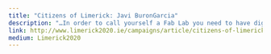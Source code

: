 ```yaml
---
title: "Citizens of Limerick: Javi BuronGarcia"
description: "…In order to call yourself a Fab Lab you need to have digital fabrication tools, an open-door policy, create public events and activities, and you have to acknowledge and collaborate with other Fab Labs; we actively collaborate with all the Fab Labs in Ireland and Northern Ireland"
link: http://www.limerick2020.ie/campaigns/article/citizens-of-limerick-javi-burongarcia
medium: Limerick2020
---
```

